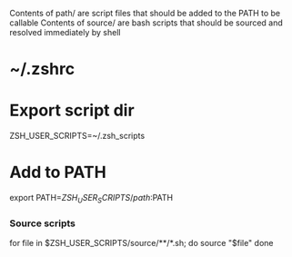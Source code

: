 Contents of path/ are script files that should be added to the PATH to be callable
Contents of source/ are bash scripts that should be sourced and resolved immediately by shell

# ~/.zshrc

# Export script dir
ZSH_USER_SCRIPTS=~/.zsh_scripts

# Add to PATH
export PATH=$ZSH_USER_SCRIPTS/path:$PATH


### Source scripts
for file in $ZSH_USER_SCRIPTS/source/**/*.sh; do
  source "$file"
done
